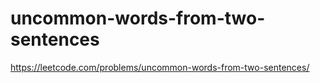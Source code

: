 # uncommon-words-from-two-sentences

https://leetcode.com/problems/uncommon-words-from-two-sentences/

